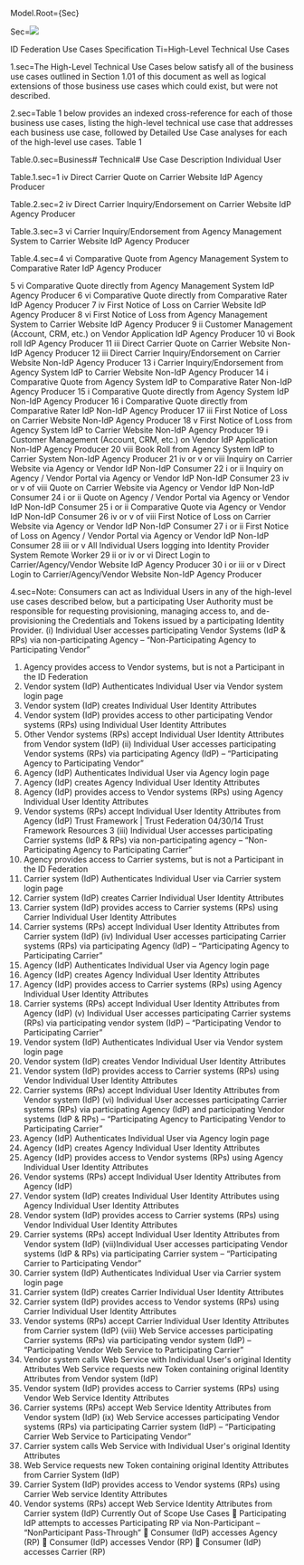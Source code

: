 Model.Root={Sec}

Sec=<img src="http://commonaccord.org/Doc/GH/FutureCommerce/StandardLaw/IDFederation/History/AttachH.jpg"> 


ID Federation Use Cases Specification
Ti=High-Level Technical Use Cases

1.sec=The High-Level Technical Use Cases below satisfy all of the business use cases outlined in Section 1.01 of this document as well as logical extensions of those business use cases which could exist, but were not described. 

2.sec=Table 1 below provides an indexed cross-reference for each of those business use cases, listing the high-level technical use case that addresses each business use case, followed by Detailed Use Case analyses for each of the high-level use cases.
Table 1

Table.0.sec=Business# Technical# Use Case Description Individual User

Table.1.sec=1 iv Direct Carrier Quote on Carrier Website IdP Agency Producer

Table.2.sec=2 iv Direct Carrier Inquiry/Endorsement on Carrier Website IdP Agency Producer

Table.3.sec=3 vi Carrier Inquiry/Endorsement from Agency Management System to Carrier Website IdP Agency Producer

Table.4.sec=4 vi Comparative Quote from Agency Management System to Comparative Rater IdP Agency Producer

5 vi Comparative Quote directly from Agency Management System IdP Agency Producer
6 vi Comparative Quote directly from Comparative Rater IdP Agency Producer
7 iv First Notice of Loss on Carrier Website IdP Agency Producer
8 vi First Notice of Loss from Agency Management System to Carrier Website IdP Agency Producer
9 ii Customer Management (Account, CRM, etc.) on Vendor Application IdP Agency Producer
10 vi Book roll IdP Agency Producer
11 iii Direct Carrier Quote on Carrier Website Non-IdP Agency Producer
12 iii Direct Carrier Inquiry/Endorsement on Carrier Website Non-IdP Agency Producer
13 i Carrier Inquiry/Endorsement from Agency System IdP to Carrier Website Non-IdP Agency Producer
14 i Comparative Quote from Agency System IdP to Comparative Rater Non-IdP Agency Producer
15 i Comparative Quote directly from Agency System IdP Non-IdP Agency Producer
16 i Comparative Quote directly from Comparative Rater IdP Non-IdP Agency Producer
17 iii First Notice of Loss on Carrier Website Non-IdP Agency Producer
18 v First Notice of Loss from Agency System IdP to Carrier Website Non-IdP Agency Producer
19 i Customer Management (Account, CRM, etc.) on Vendor IdP Application Non-IdP Agency Producer
20 viii Book Roll from Agency System IdP to Carrier System Non-IdP Agency Producer
21 iv or v or viii Inquiry on Carrier Website via Agency or Vendor IdP Non-IdP Consumer
22 i or ii Inquiry on Agency / Vendor Portal via Agency or Vendor IdP Non-IdP Consumer
23 iv or v of viii Quote on Carrier Website via Agency or Vendor IdP Non-IdP Consumer
24 i or ii Quote on Agency / Vendor Portal via Agency or Vendor IdP Non-IdP Consumer
25 i or ii Comparative Quote via Agency or Vendor IdP Non-IdP Consumer
26 iv or v of viii First Notice of Loss on Carrier Website via Agency or Vendor IdP Non-IdP Consumer
27 i or ii First Notice of Loss on Agency / Vendor Portal via Agency or Vendor IdP Non-IdP Consumer
28 iii or v All Individual Users logging into Identity Provider System Remote Worker
29 ii or iv or vi Direct Login to Carrier/Agency/Vendor Website IdP Agency Producer
30 i or iii or v Direct Login to Carrier/Agency/Vendor Website Non-IdP Agency Producer

4.sec=Note: Consumers can act as Individual Users in any of the high-level use cases described below, but a participating User Authority must be responsible for requesting provisioning, managing access to, and de-provisioning the Credentials and Tokens issued by a participating Identity Provider.
(i) Individual User accesses participating Vendor Systems (IdP & RPs) via non-participating Agency – “Non-Participating Agency to Participating Vendor”
1) Agency provides access to Vendor systems, but is not a Participant in the ID Federation
2) Vendor system (IdP) Authenticates Individual User via Vendor system login page
3) Vendor system (IdP) creates Individual User Identity Attributes
4) Vendor system (IdP) provides access to other participating Vendor systems (RPs) using Individual User Identity Attributes
5) Other Vendor systems (RPs) accept Individual User Identity Attributes from Vendor system (IdP)
(ii) Individual User accesses participating Vendor systems (RPs) via participating Agency (IdP) – “Participating Agency to Participating Vendor”
1) Agency (IdP) Authenticates Individual User via Agency login page
2) Agency (IdP) creates Agency Individual User Identity Attributes
3) Agency (IdP) provides access to Vendor systems (RPs) using Agency Individual User Identity Attributes
4) Vendor systems (RPs) accept Individual User Identity Attributes from Agency (IdP) Trust Framework | Trust Federation 04/30/14
Trust Framework Resources 3
(iii) Individual User accesses participating Carrier systems (IdP & RPs) via non-participating agency – “Non-Participating Agency to Participating Carrier”
1) Agency provides access to Carrier systems, but is not a Participant in the ID
Federation
2) Carrier system (IdP) Authenticates Individual User via Carrier system login page
3) Carrier system (IdP) creates Carrier Individual User Identity Attributes
4) Carrier system (IdP) provides access to Carrier systems (RPs) using Carrier Individual User Identity Attributes
5) Carrier systems (RPs) accept Individual User Identity Attributes from Carrier system
(IdP)
(iv) Individual User accesses participating Carrier systems (RPs) via participating Agency (IdP) – “Participating Agency to Participating Carrier”
1) Agency (IdP) Authenticates Individual User via Agency login page
2) Agency (IdP) creates Agency Individual User Identity Attributes
3) Agency (IdP) provides access to Carrier systems (RPs) using Agency Individual User Identity Attributes
4) Carrier systems (RPs) accept Individual User Identity Attributes from Agency (IdP)
(v) Individual User accesses participating Carrier systems (RPs) via participating vendor system (IdP) – “Participating Vendor to Participating Carrier”
1) Vendor system (IdP) Authenticates Individual User via Vendor system login page
2) Vendor system (IdP) creates Vendor Individual User Identity Attributes
3) Vendor system (IdP) provides access to Carrier systems (RPs) using Vendor
Individual User Identity Attributes
4) Carrier systems (RPs) accept Individual User Identity Attributes from Vendor system (IdP)
(vi) Individual User accesses participating Carrier systems (RPs) via participating Agency
(IdP) and participating Vendor systems (IdP & RPs) – “Participating Agency to
Participating Vendor to Participating Carrier”
1) Agency (IdP) Authenticates Individual User via Agency login page
2) Agency (IdP) creates Agency Individual User Identity Attributes
3) Agency (IdP) provides access to Vendor systems (RPs) using Agency Individual User
Identity Attributes
4) Vendor systems (RPs) accept Individual User Identity Attributes from Agency (IdP)
5) Vendor system (IdP) creates Individual User Identity Attributes using Agency
Individual User Identity Attributes
6) Vendor system (IdP) provides access to Carrier systems (RPs) using Vendor
Individual User Identity Attributes
7) Carrier systems (RPs) accept Individual User Identity Attributes from Vendor system
(IdP)
(vii)Individual User accesses participating Vendor systems (IdP & RPs) via participating
Carrier system – “Participating Carrier to Participating Vendor”
1) Carrier system (IdP) Authenticates Individual User via Carrier system login page
2) Carrier system (IdP) creates Carrier Individual User Identity Attributes
3) Carrier system (IdP) provides access to Vendor systems (RPs) using Carrier
Individual User Identity Attributes
4) Vendor systems (RPs) accept Carrier Individual User Identity Attributes from Carrier system (IdP)
(viii) Web Service accesses participating Carrier systems (RPs) via participating vendor system (IdP) – “Participating Vendor Web Service to Participating Carrier”
1) Vendor system calls Web Service with Individual User's original Identity Attributes Web Service requests new Token containing original Identity Attributes from Vendor system (IdP)
3) Vendor system (IdP) provides access to Carrier systems (RPs) using Vendor Web Service Identity Attributes
4) Carrier systems (RPs) accept Web Service Identity Attributes from Vendor system
(IdP)
(ix) Web Service accesses participating Vendor systems (RPs) via participating Carrier system (IdP) – “Participating Carrier Web Service to Participating Vendor”
1) Carrier system calls Web Service with Individual User's original Identity Attributes
2) Web Service requests new Token containing original Identity Attributes from Carrier System (IdP)
3) Carrier System (IdP) provides access to Vendor systems (RPs) using Carrier Web service Identity Attributes
4) Vendor systems (RPs) accept Web Service Identity Attributes from Carrier system
(IdP)
Currently Out of Scope Use Cases
 Participating IdP attempts to accesses Participating RP via Non-Participant – “NonParticipant Pass-Through”
 Consumer (IdP) accesses Agency (RP)
 Consumer (IdP) accesses Vendor (RP)
 Consumer (IdP) accesses Carrier (RP)